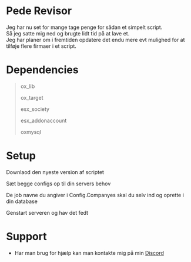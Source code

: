 # Pede Revisor
<p>Jeg har nu set for mange tage penge for sådan et simpelt script.<br> 
  Så jeg satte mig ned og brugte lidt tid på at lave et. <br>
  Jeg har planer om i fremtiden opdatere det endu mere evt mulighed for at tilføje flere firmaer i et script.</p>

# Dependencies 
> <p>ox_lib</p>
> <p>ox_target</p>
> <p>esx_society</p>
> <p>esx_addonaccount</p>
> <p>oxmysql</p>

# Setup
<p>Downlaod den nyeste version af scriptet</p>
<p>Sæt begge configs op til din servers behov</p>
<p>De job navne du angiver i Config.Companyes skal du selv ind og oprette i din database</p>
<p>Genstart serveren og hav det fedt</p>

# Support
- Har man brug for hjælp kan man kontakte mig på min [Discord](https://discord.gg/u5G4rtAX)
